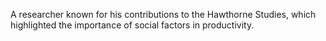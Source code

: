 A researcher known for his contributions to the Hawthorne Studies, which highlighted the importance of social factors in productivity.